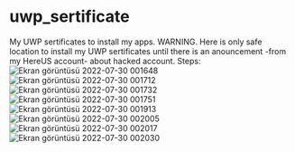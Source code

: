 # uwp_sertificate
My UWP sertificates to install my apps. WARNING. Here is only safe location to install my UWP sertificates until there is an anouncement -from my HereUS account- about hacked account.
Steps:
![Ekran görüntüsü 2022-07-30 001648](https://user-images.githubusercontent.com/107067529/181845286-8f8b7e04-af57-430f-bd64-4eb2cdfb0951.jpg)
![Ekran görüntüsü 2022-07-30 001712](https://user-images.githubusercontent.com/107067529/181845288-1aee97c8-78d5-40c2-9744-e5cfac2387fd.jpg)
![Ekran görüntüsü 2022-07-30 001732](https://user-images.githubusercontent.com/107067529/181845293-771dfd1e-a471-430c-b9c6-bc7f9b185f52.jpg)
![Ekran görüntüsü 2022-07-30 001751](https://user-images.githubusercontent.com/107067529/181845295-6554dc41-a9cb-4487-bfda-f42b8f50253c.jpg)
![Ekran görüntüsü 2022-07-30 001913](https://user-images.githubusercontent.com/107067529/181845300-502501f1-fe87-4607-93e5-083a1eb50b83.jpg)
![Ekran görüntüsü 2022-07-30 002005](https://user-images.githubusercontent.com/107067529/181845302-eb0a6940-ccfd-4124-9aff-ed17e04ef8a2.jpg)
![Ekran görüntüsü 2022-07-30 002017](https://user-images.githubusercontent.com/107067529/181845308-3349ea78-c394-48b2-a601-122ced315208.jpg)
![Ekran görüntüsü 2022-07-30 002030](https://user-images.githubusercontent.com/107067529/181845310-f42b9330-e253-4df7-83ca-252342ca7451.jpg)

